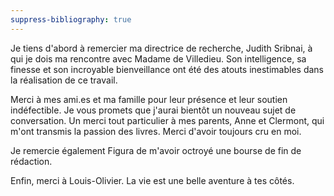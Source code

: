 ```yaml
---
suppress-bibliography: true
---
```


Je tiens d'abord à remercier ma directrice de recherche, Judith Sribnai, à qui je dois ma rencontre avec Madame de Villedieu. Son intelligence, sa finesse et son incroyable bienveillance ont été des atouts inestimables dans la réalisation de ce travail. 

Merci à mes ami.es et ma famille pour leur présence et leur soutien indéfectible. Je vous promets que j'aurai bientôt un nouveau sujet de conversation. Un merci tout particulier à mes parents, Anne et Clermont, qui m'ont transmis la passion des livres. Merci d'avoir toujours cru en moi. 

Je remercie également Figura de m'avoir octroyé une bourse de fin de rédaction. 

Enfin, merci à Louis-Olivier. La vie est une belle aventure à tes côtés. 
